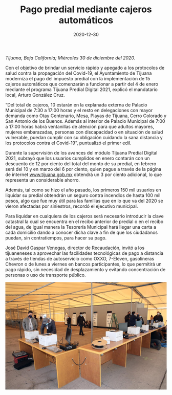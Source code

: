 ﻿---
layout: blog
title:  "Pago predial mediante cajeros automáticos"
date:   2020-12-30
categories: tijuana
permalink: /:categories/:title:output_ext
image: /img/cnr/2020-12-30-pago-predial-mediante-cajeros-automaticos.jpeg
alt: "Pago predial mediante cajeros automáticos"
autor: 
---


*Tijuana, Baja California; Miércoles 30 de diciembre del 2020.*


Con el objetivo de brindar un servicio rápido y apegado a los protocolos de salud contra la propagación del Covid-19, el Ayuntamiento de Tijuana moderniza el pago del impuesto predial con la implementación de 15 cajeros automáticos que comenzarán a funcionar a partir del 4 de enero mediante el programa Tijuana Predial Digital 2021, explicó el mandatario local, Arturo González Cruz.


“Del total de cajeros, 10 estarán en la explanada externa de Palacio Municipal de 7:30 a 17:00 horas y el resto en delegaciones con mayor demanda como  Otay Centenario, Mesa, Playas de Tijuana, Cerro Colorado y San Antonio de los Buenos. Además al interior de Palacio Municipal de 7:00 a 17:00 horas habrá ventanillas de atención para que adultos mayores, mujeres embarazadas, personas con discapacidad o en situación de salud vulnerable, puedan cumplir con su obligación cuidando la sana distancia y los protocolos contra el Covid-19”, puntualizó el primer edil.


Durante la supervisión de los avances del módulo Tijuana Predial Digital 2021, subrayó que los usuarios cumplidos en enero contarán con un descuento de 12 por ciento del total del monto de su predial, en febrero será del 10 y en marzo del 6 por ciento, quien pague a través de la página de internet www.tijuana.gob.mx obtendrá un 3 por ciento adicional, lo que representa un considerable ahorro.


Además, tal como se hizo el año pasado, los primeros 150 mil usuarios en liquidar su predial obtendrán un seguro contra incendios de hasta 100 mil pesos, algo que fue muy útil para las familias que en lo que va del 2020 se vieron afectadas por siniestros, recordó el ejecutivo municipal.


Para liquidar en cualquiera de los cajeros será necesario introducir la clave catastral la cual se encuentra en el recibo anterior de predial o en el recibo del agua, de igual manera la Tesorería Municipal hará llegar una carta a cada domicilio dando a conocer dicha clave a fin de que los ciudadanos puedan, sin contratiempos, para hacer su pago.


José David Gaspar Venegas, director de Recaudación, invitó a los tijuaneneses a aprovechar las facilidades tecnológicas de pago a distancia a través de tiendas de autoservicio como OXXO, 7-Eleven, gasolineras Chevron o de lunes a viernes en bancos participantes, lo que permitirá un pago rápido, sin necesidad de desplazamiento y evitando concentración de personas o uso de transporte público.

<div id="carouselExampleSlidesOnly" class="carousel slide" data-ride="carousel">
  <div class="carousel-inner">
    <div class="carousel-item active">
       <img class="d-block w-100" src="/img/cnr/2020-12-30-pago-predial-mediante-cajeros-automaticos.jpeg" loading="lazy"  alt="Pago predial mediante cajeros automáticos">
    </div>
  </div>
</div>
